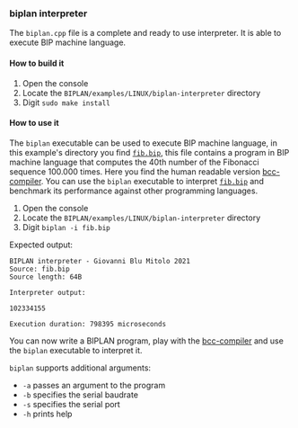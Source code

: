 ### biplan interpreter
The `biplan.cpp` file is a complete and ready to use interpreter. It is able to execute BIP machine language.

#### How to build it
1. Open the console
2. Locate the `BIPLAN/examples/LINUX/biplan-interpreter` directory
3. Digit `sudo make install`

#### How to use it
The `biplan` executable can be used to execute BIP machine language, in this example's directory you find [`fib.bip`](fib.bip), this file contains a program in BIP machine language that computes the 40th number of the Fibonacci sequence 100.000 times. Here you find the human readable version [bcc-compiler](../bcc-compiler/fib.bpl). You can use the `biplan` executable to interpret [`fib.bip`](fib.bip) and benchmark its performance against other programming languages.

1. Open the console
2. Locate the `BIPLAN/examples/LINUX/biplan-interpreter` directory
3. Digit `biplan -i fib.bip`

Expected output:
```
BIPLAN interpreter - Giovanni Blu Mitolo 2021
Source: fib.bip
Source length: 64B

Interpreter output:

102334155

Execution duration: 798395 microseconds
```

You can now write a BIPLAN program, play with the [bcc-compiler](../bcc-compiler) and use the `biplan` executable to interpret it. 

`biplan` supports additional arguments:
- `-a` passes an argument to the program
- `-b` specifies the serial baudrate
- `-s` specifies the serial port
- `-h` prints help 
